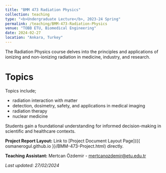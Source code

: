 ```yaml
---
title: "BMM 473 Radiation Physics"
collection: teaching
type: "<b>Undergraduate Lecture</b>, 2023-24 Spring"
permalink: /teaching/BMM-473-Radiation-Physics
venue: "TOBB ETU, Biomedical Engineering"
date: 2024-02-27
location: "Ankara, Turkey"
---
```


The Radiation Physics course delves into the principles and applications of ionizing and non-ionizing radiation in medicine, industry, and research. 

Topics
======
Topics include;
<ul>
  <li>radiation interaction with matter</li>
  <li>detection, dosimetry, safety, and applications in medical imaging</li>
  <li>radiation therapy</li>
  <li>nuclear medicine</li>
</ul>
Students gain a foundational understanding for informed decision-making in scientific and healthcare contexts.

**Project Report Layout:**
Link to [Project Document Layout Page]({{ osmanerogul.github.io }}/BMM-473-Project.html) directly.

**Teaching Assistant:** Mertcan Özdemir - [mertcanozdemir@etu.edu.tr](mailto:mertcanozdemir@etu.edu.tr)

<p><em>Last updated: 27/02/2024</em></p>